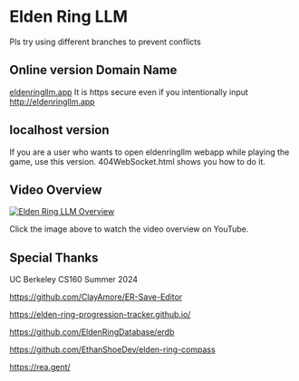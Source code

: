 # Elden Ring LLM

Pls try using different branches to prevent conflicts

## Online version Domain Name
[eldenringllm.app](https://eldenringllm.app/)
It is https secure even if you intentionally input http://eldenringllm.app

## localhost version
If you are a user who wants to open eldenringllm webapp while playing the game, use this version. 404WebSocket.html shows you how to do it.

## Video Overview
[![Elden Ring LLM Overview](https://img.youtube.com/vi/9BtVaZcW7IQ/0.jpg)](https://youtu.be/9BtVaZcW7IQ)

Click the image above to watch the video overview on YouTube.

## Special Thanks
UC Berkeley CS160 Summer 2024

https://github.com/ClayAmore/ER-Save-Editor

https://elden-ring-progression-tracker.github.io/

https://github.com/EldenRingDatabase/erdb

https://github.com/EthanShoeDev/elden-ring-compass

https://rea.gent/
